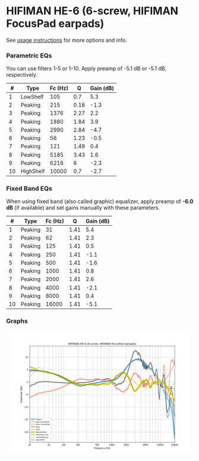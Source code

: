 # HIFIMAN HE-6 (6-screw, HIFIMAN FocusPad earpads)
See [usage instructions](https://github.com/jaakkopasanen/AutoEq#usage) for more options and info.

### Parametric EQs
You can use filters 1-5 or 1-10. Apply preamp of -5.1 dB or -5.1 dB, respectively.

|   # | Type      |   Fc (Hz) |    Q |   Gain (dB) |
|-----|-----------|-----------|------|-------------|
|   1 | LowShelf  |       105 | 0.7  |         5.3 |
|   2 | Peaking   |       215 | 0.18 |        -1.3 |
|   3 | Peaking   |      1376 | 2.27 |         2.2 |
|   4 | Peaking   |      1880 | 1.84 |         3.9 |
|   5 | Peaking   |      2990 | 2.84 |        -4.7 |
|   6 | Peaking   |        56 | 1.23 |        -0.5 |
|   7 | Peaking   |       121 | 1.49 |         0.4 |
|   8 | Peaking   |      5185 | 3.43 |         1.6 |
|   9 | Peaking   |      6218 | 6    |        -2.3 |
|  10 | HighShelf |     10000 | 0.7  |        -2.7 |

### Fixed Band EQs
When using fixed band (also called graphic) equalizer, apply preamp of **-6.0 dB** (if available) and set gains manually with these parameters.

|   # | Type    |   Fc (Hz) |    Q |   Gain (dB) |
|-----|---------|-----------|------|-------------|
|   1 | Peaking |        31 | 1.41 |         5.4 |
|   2 | Peaking |        62 | 1.41 |         2.3 |
|   3 | Peaking |       125 | 1.41 |         0.5 |
|   4 | Peaking |       250 | 1.41 |        -1.1 |
|   5 | Peaking |       500 | 1.41 |        -1.6 |
|   6 | Peaking |      1000 | 1.41 |         0.8 |
|   7 | Peaking |      2000 | 1.41 |         2.6 |
|   8 | Peaking |      4000 | 1.41 |        -2.1 |
|   9 | Peaking |      8000 | 1.41 |         0.4 |
|  10 | Peaking |     16000 | 1.41 |        -5.1 |

### Graphs
![](./HIFIMAN%20HE-6%20(6-screw,%20HIFIMAN%20FocusPad%20earpads).png)
